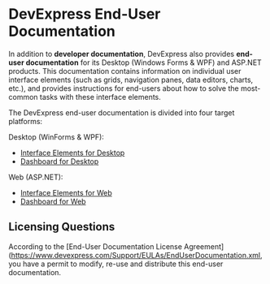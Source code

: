 # DevExpress End-User Documentation

In addition to **developer documentation**, DevExpress also provides **end-user documentation** for its Desktop (Windows Forms & WPF) and ASP.NET products. This documentation contains information on individual user interface elements (such as grids, navigation panes, data editors, charts, etc.), and provides instructions for end-users about how to solve the most-common tasks with these interface elements.

The DevExpress end-user documentation is divided into four target platforms:

Desktop (WinForms & WPF):
* [Interface Elements for Desktop](interface-elements-for-desktop/articles/README.md)
* [Dashboard for Desktop](dashboard-for-desktop/articles/README.md)

Web (ASP.NET):
* [Interface Elements for Web](interface-elements-for-web/articles/README.md)
* [Dashboard for Web](dashboard-for-web/articles/README.md)

## Licensing Questions
According to the [End-User Documentation License Agreement](https://www.devexpress.com/Support/EULAs/EndUserDocumentation.xml, you have a permit to modify, re-use and distribute this end-user documentation.
